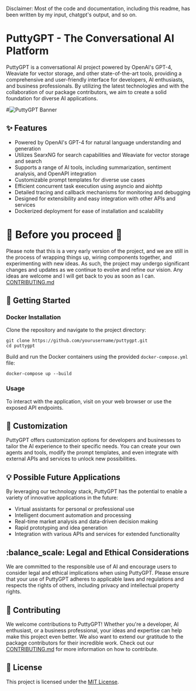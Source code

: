 ﻿Disclaimer: Most of the code and documentation, including this readme, has been written by my input, chatgpt's output, and so on.


PuttyGPT - The Conversational AI Platform
=========================================

PuttyGPT is a conversational AI project powered by OpenAI's GPT-4, Weaviate for vector storage, and other state-of-the-art tools, providing a comprehensive and user-friendly interface for developers, AI enthusiasts, and business professionals. By utilizing the latest technologies and with the collaboration of our package contributors, we aim to create a solid foundation for diverse AI applications.

#![PuttyGPT Banner](./images/banner.png)

:sparkles: Features
-------------------

- Powered by OpenAI's GPT-4 for natural language understanding and generation
- Utilizes SearxNG for search capabilities and Weaviate for vector storage and search
- Supports a range of AI tools, including summarization, sentiment analysis, and OpenAPI integration
- Customizable prompt templates for diverse use cases
- Efficient concurrent task execution using asyncio and aiohttp
- Detailed tracing and callback mechanisms for monitoring and debugging
- Designed for extensibility and easy integration with other APIs and services
- Dockerized deployment for ease of installation and scalability

# 🚧 Before you proceed 🚧
Please note that this is a very early version of the project, and we are still in the process of wrapping things up, wiring components together, and experimenting with new ideas. As such, the project may undergo significant changes and updates as we continue to evolve and refine our vision. Any ideas are welcome and I will get back to you as soon as I can.
[CONTRIBUTING.md](./CONTRIBUTING.md)

:rocket: Getting Started
------------------------

### Docker Installation

Clone the repository and navigate to the project directory:

```
git clone https://github.com/yourusername/puttygpt.git
cd puttygpt

```

Build and run the Docker containers using the provided `docker-compose.yml` file:

```
docker-compose up --build

```

### Usage

To interact with the application, visit  on your web browser or use the exposed API endpoints.

:wrench: Customization
----------------------

PuttyGPT offers customization options for developers and businesses to tailor the AI experience to their specific needs. You can create your own agents and tools, modify the prompt templates, and even integrate with external APIs and services to unlock new possibilities.

:bulb: Possible Future Applications
-----------------------------------

By leveraging our technology stack, PuttyGPT has the potential to enable a variety of innovative applications in the future:

- Virtual assistants for personal or professional use
- Intelligent document automation and processing
- Real-time market analysis and data-driven decision making
- Rapid prototyping and idea generation
- Integration with various APIs and services for extended functionality

:balance\_scale: Legal and Ethical Considerations
-------------------------------------------------

We are committed to the responsible use of AI and encourage users to consider legal and ethical implications when using PuttyGPT. Please ensure that your use of PuttyGPT adheres to applicable laws and regulations and respects the rights of others, including privacy and intellectual property rights.

:handshake: Contributing
------------------------

We welcome contributions to PuttyGPT! Whether you're a developer, AI enthusiast, or a business professional, your ideas and expertise can help make this project even better. We also want to extend our gratitude to the package contributors for their incredible work. Check out our [CONTRIBUTING.md](./CONTRIBUTING.md) for more information on how to contribute.

:memo: License
--------------

This project is licensed under the [MIT License](./LICENSE).


